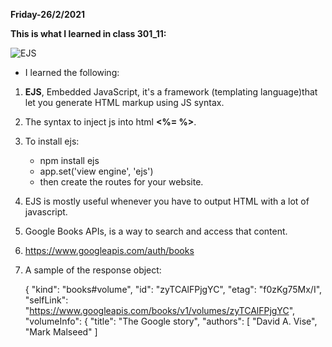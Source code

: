 **Friday-26/2/2021**

**This is what I learned in class 301_11:**

![EJS](https://images.g2crowd.com/uploads/product/image/social_landscape/social_landscape_f9dd821cb48125c63c64b6f5c7552372/ejs.png)


* I learned the following:

1. **EJS**, Embedded JavaScript, it's a framework (templating language)that let you generate HTML markup using JS syntax.
2. The syntax to inject js into html **<%= %>**.
3. To install ejs:
     - npm install ejs
     - app.set('view engine', 'ejs')
     - then create the routes for your website.

4. EJS is mostly useful whenever you have to output HTML with a lot of javascript.
5. Google Books APIs,  is a way to search and access that content.
6. https://www.googleapis.com/auth/books
7. A sample of the response object:
   
   {
 "kind": "books#volume",
 "id": "zyTCAlFPjgYC",
 "etag": "f0zKg75Mx/I",
 "selfLink": "https://www.googleapis.com/books/v1/volumes/zyTCAlFPjgYC",
 "volumeInfo": {
  "title": "The Google story",
  "authors": [
   "David A. Vise",
   "Mark Malseed"
  ]

